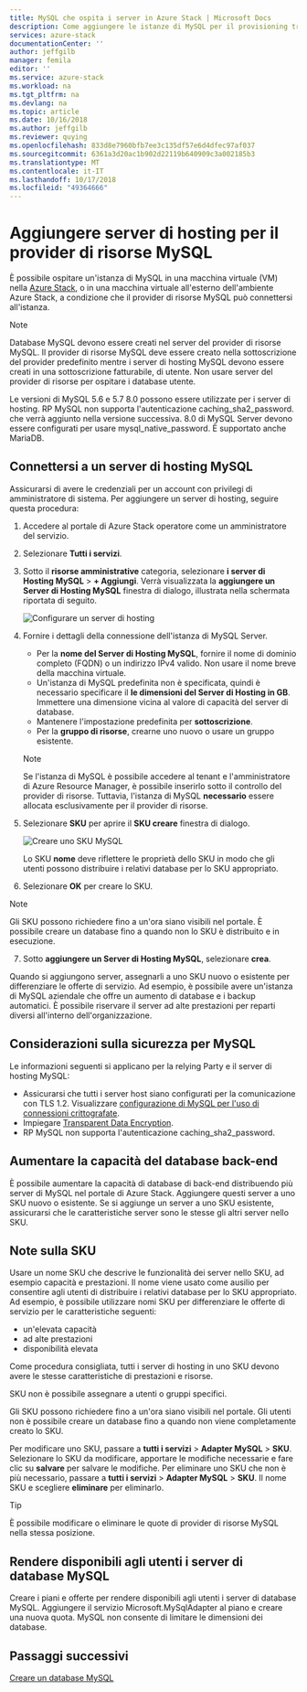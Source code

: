 ```yaml
---
title: MySQL che ospita i server in Azure Stack | Microsoft Docs
description: Come aggiungere le istanze di MySQL per il provisioning tramite il Provider di risorse MySQL Adapter
services: azure-stack
documentationCenter: ''
author: jeffgilb
manager: femila
editor: ''
ms.service: azure-stack
ms.workload: na
ms.tgt_pltfrm: na
ms.devlang: na
ms.topic: article
ms.date: 10/16/2018
ms.author: jeffgilb
ms.reviewer: quying
ms.openlocfilehash: 833d8e7960bfb7ee3c135df57e6d4dfec97af037
ms.sourcegitcommit: 6361a3d20ac1b902d22119b640909c3a002185b3
ms.translationtype: MT
ms.contentlocale: it-IT
ms.lasthandoff: 10/17/2018
ms.locfileid: "49364666"
---
```

# <a name="add-hosting-servers-for-the-mysql-resource-provider"></a>Aggiungere server di hosting per il provider di risorse MySQL

È possibile ospitare un'istanza di MySQL in una macchina virtuale (VM) nella [Azure Stack](azure-stack-poc.md), o in una macchina virtuale all'esterno dell'ambiente Azure Stack, a condizione che il provider di risorse MySQL può connettersi all'istanza.

> [!NOTE]
> Database MySQL devono essere creati nel server del provider di risorse MySQL. Il provider di risorse MySQL deve essere creato nella sottoscrizione del provider predefinito mentre i server di hosting MySQL devono essere creati in una sottoscrizione fatturabile, di utente. Non usare server del provider di risorse per ospitare i database utente.

Le versioni di MySQL 5.6 e 5.7 8.0 possono essere utilizzate per i server di hosting. RP MySQL non supporta l'autenticazione caching_sha2_password. che verrà aggiunto nella versione successiva. 8.0 di MySQL Server devono essere configurati per usare mysql_native_password. È supportato anche MariaDB.

## <a name="connect-to-a-mysql-hosting-server"></a>Connettersi a un server di hosting MySQL

Assicurarsi di avere le credenziali per un account con privilegi di amministratore di sistema. Per aggiungere un server di hosting, seguire questa procedura:

1. Accedere al portale di Azure Stack operatore come un amministratore del servizio.
2. Selezionare **Tutti i servizi**.
3. Sotto il **risorse amministrative** categoria, selezionare **i server di Hosting MySQL** > **+ Aggiungi**. Verrà visualizzata la **aggiungere un Server di Hosting MySQL** finestra di dialogo, illustrata nella schermata riportata di seguito.

   ![Configurare un server di hosting](./media/azure-stack-mysql-rp-deploy/mysql-add-hosting-server-2.png)

4. Fornire i dettagli della connessione dell'istanza di MySQL Server.

   * Per la **nome del Server di Hosting MySQL**, fornire il nome di dominio completo (FQDN) o un indirizzo IPv4 valido. Non usare il nome breve della macchina virtuale.
   * Un'istanza di MySQL predefinita non è specificata, quindi è necessario specificare il **le dimensioni del Server di Hosting in GB**. Immettere una dimensione vicina al valore di capacità del server di database.
   * Mantenere l'impostazione predefinita per **sottoscrizione**.
   * Per la **gruppo di risorse**, crearne uno nuovo o usare un gruppo esistente.

   > [!NOTE]
   > Se l'istanza di MySQL è possibile accedere al tenant e l'amministratore di Azure Resource Manager, è possibile inserirlo sotto il controllo del provider di risorse. Tuttavia, l'istanza di MySQL **necessario** essere allocata esclusivamente per il provider di risorse.

5. Selezionare **SKU** per aprire il **SKU creare** finestra di dialogo.

   ![Creare uno SKU MySQL](./media/azure-stack-mysql-rp-deploy/mysql-new-sku.png)

   Lo SKU **nome** deve riflettere le proprietà dello SKU in modo che gli utenti possono distribuire i relativi database per lo SKU appropriato.

6. Selezionare **OK** per creare lo SKU.
> [!NOTE]
> Gli SKU possono richiedere fino a un'ora siano visibili nel portale. È possibile creare un database fino a quando non lo SKU è distribuito e in esecuzione.

7. Sotto **aggiungere un Server di Hosting MySQL**, selezionare **crea**.

Quando si aggiungono server, assegnarli a uno SKU nuovo o esistente per differenziare le offerte di servizio. Ad esempio, è possibile avere un'istanza di MySQL aziendale che offre un aumento di database e i backup automatici. È possibile riservare il server ad alte prestazioni per reparti diversi all'interno dell'organizzazione.

## <a name="security-considerations-for-mysql"></a>Considerazioni sulla sicurezza per MySQL

Le informazioni seguenti si applicano per la relying Party e il server di hosting MySQL:

* Assicurarsi che tutti i server host siano configurati per la comunicazione con TLS 1.2. Visualizzare [configurazione di MySQL per l'uso di connessioni crittografate](https://dev.mysql.com/doc/refman/5.7/en/using-encrypted-connections.html).
* Impiegare [Transparent Data Encryption](https://dev.mysql.com/doc/mysql-secure-deployment-guide/5.7/en/secure-deployment-data-encryption.html).
* RP MySQL non supporta l'autenticazione caching_sha2_password.

## <a name="increase-backend-database-capacity"></a>Aumentare la capacità del database back-end

È possibile aumentare la capacità di database di back-end distribuendo più server di MySQL nel portale di Azure Stack. Aggiungere questi server a uno SKU nuovo o esistente. Se si aggiunge un server a uno SKU esistente, assicurarsi che le caratteristiche server sono le stesse gli altri server nello SKU.

## <a name="sku-notes"></a>Note sulla SKU
Usare un nome SKU che descrive le funzionalità dei server nello SKU, ad esempio capacità e prestazioni. Il nome viene usato come ausilio per consentire agli utenti di distribuire i relativi database per lo SKU appropriato. Ad esempio, è possibile utilizzare nomi SKU per differenziare le offerte di servizio per le caratteristiche seguenti:
  
* un'elevata capacità
* ad alte prestazioni
* disponibilità elevata

Come procedura consigliata, tutti i server di hosting in uno SKU devono avere le stesse caratteristiche di prestazioni e risorse.

SKU non è possibile assegnare a utenti o gruppi specifici.

Gli SKU possono richiedere fino a un'ora siano visibili nel portale. Gli utenti non è possibile creare un database fino a quando non viene completamente creato lo SKU.

Per modificare uno SKU, passare a **tutti i servizi** > **Adapter MySQL** > **SKU**. Selezionare lo SKU da modificare, apportare le modifiche necessarie e fare clic su **salvare** per salvare le modifiche. Per eliminare uno SKU che non è più necessario, passare a **tutti i servizi** > **Adapter MySQL** > **SKU**. Il nome SKU e scegliere **eliminare** per eliminarlo.

> [!TIP]
> È possibile modificare o eliminare le quote di provider di risorse MySQL nella stessa posizione.

## <a name="make-mysql-database-servers-available-to-your-users"></a>Rendere disponibili agli utenti i server di database MySQL

Creare i piani e offerte per rendere disponibili agli utenti i server di database MySQL. Aggiungere il servizio Microsoft.MySqlAdapter al piano e creare una nuova quota. MySQL non consente di limitare le dimensioni dei database.

## <a name="next-steps"></a>Passaggi successivi

[Creare un database MySQL](azure-stack-mysql-resource-provider-databases.md)